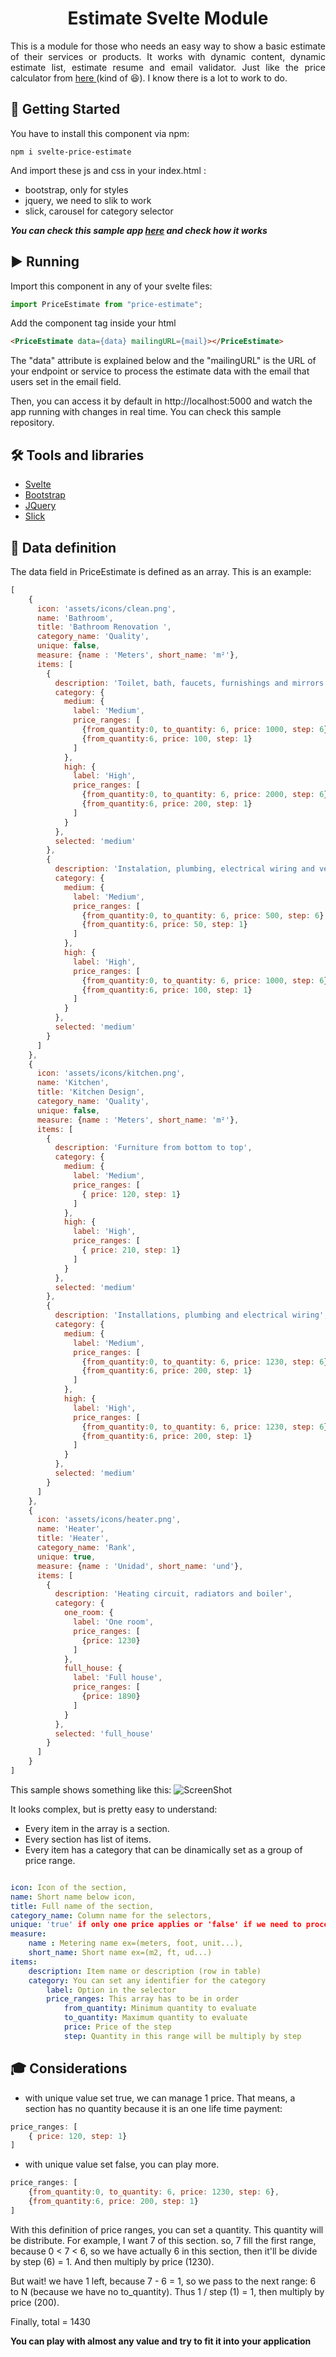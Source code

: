 

<h1 align="center">Estimate Svelte Module</h1>

<!--div align="center">

[![Status](https://img. /badge/status-active-success.svg)]()
[![GitHub Issues](https://img.shields.io/github/issues/kylelobo/The-Documentation-Compendium.svg)](https://github.com/kylelobo/The-Documentation-Compendium/issues)
[![GitHub Pull Requests](https://img.shields.io/github/issues-pr/kylelobo/The-Documentation-Compendium.svg)](https://github.com/kylelobo/The-Documentation-Compendium/pulls)
[![License](https://img.shields.io/badge/license-MIT-blue.svg)](/LICENSE)

</div-->

<p align="justify"> This is a module for those who needs an easy way to show a basic estimate of their services or products. It works with dynamic content, dynamic estimate list, estimate resume and email validator. Just like the price calculator from <a href="https://cloud.google.com/products/calculator">here </a> (kind of 😆). I know there is a lot to work to do.
    <br> 
</p>

## 🚥 Getting Started <a name = "getting_started"></a>

You have to install this component via npm:


```
npm i svelte-price-estimate
```

And import these js and css in your index.html :
- bootstrap, only for styles
- jquery, we need to slik to work
- slick, carousel for category selector

___You can check this sample app <a href="https://github.com/bonillap/price-estimate-test">here</a> and check how it works___

## ▶️ Running <a name = "running"></a>

Import this component in any of your svelte files:
```javascript
import PriceEstimate from "price-estimate";
```
Add the component tag inside your html
```html
<PriceEstimate data={data} mailingURL={mail}></PriceEstimate>
```
The "data" attribute is explained below and the "mailingURL" is the URL of your endpoint or service to process the estimate data with the email that users set in the email field. 

Then, you can access it by default in http://localhost:5000 and watch the app running with changes in real time. You can check this <a>sample</a> repository.

## 🛠️ Tools and libraries <a name = "tools"></a>
<ul>
    <li><a href="https://svelte.dev/">Svelte</a></li>
    <li><a href="https://getbootstrap.com/">Bootstrap</a></li>
    <li><a href="https://jquery.com/">JQuery</a></li>
    <li><a href="https://kenwheeler.github.io/slick/">Slick</a></li>
</ul>

 
## 📔 Data definition <a name = "data"></a>
The data field in PriceEstimate is defined as an array. This is an example:

```javascript
[
    {
      icon: 'assets/icons/clean.png', 
      name: 'Bathroom', 
      title: 'Bathroom Renovation ',
      category_name: 'Quality',
      unique: false,
      measure: {name : 'Meters', short_name: 'm²'}, 
      items: [
        {
          description: 'Toilet, bath, faucets, furnishings and mirrors', 
          category: {
            medium: {
              label: 'Medium',
              price_ranges: [
                {from_quantity:0, to_quantity: 6, price: 1000, step: 6},
                {from_quantity:6, price: 100, step: 1}
              ]
            }, 
            high: {
              label: 'High',
              price_ranges: [
                {from_quantity:0, to_quantity: 6, price: 2000, step: 6},
                {from_quantity:6, price: 200, step: 1}
              ]
            }
          },
          selected: 'medium'
        },
        {
          description: 'Instalation, plumbing, electrical wiring and veneer', 
          category: {
            medium: {
              label: 'Medium',
              price_ranges: [
                {from_quantity:0, to_quantity: 6, price: 500, step: 6},
                {from_quantity:6, price: 50, step: 1}
              ]
            }, 
            high: {
              label: 'High',
              price_ranges: [
                {from_quantity:0, to_quantity: 6, price: 1000, step: 6},
                {from_quantity:6, price: 100, step: 1}
              ]
            }
          },
          selected: 'medium'
        }
      ]
    },
    {
      icon: 'assets/icons/kitchen.png', 
      name: 'Kitchen', 
      title: 'Kitchen Design',
      category_name: 'Quality',
      unique: false,
      measure: {name : 'Meters', short_name: 'm²'}, 
      items: [
        {
          description: 'Furniture from bottom to top', 
          category: {
            medium: {
              label: 'Medium',
              price_ranges: [
                { price: 120, step: 1}
              ]
            }, 
            high: {
              label: 'High',
              price_ranges: [
                { price: 210, step: 1}
              ]
            }
          },
          selected: 'medium'
        },
        {
          description: 'Installations, plumbing and electrical wiring', 
          category: {
            medium: {
              label: 'Medium',
              price_ranges: [
                {from_quantity:0, to_quantity: 6, price: 1230, step: 6},
                {from_quantity:6, price: 200, step: 1}
              ]
            }, 
            high: {
              label: 'High',
              price_ranges: [
                {from_quantity:0, to_quantity: 6, price: 1230, step: 6},
                {from_quantity:6, price: 200, step: 1}
              ]
            }
          },
          selected: 'medium'
        }
      ]
    },
    {
      icon: 'assets/icons/heater.png', 
      name: 'Heater', 
      title: 'Heater',
      category_name: 'Rank',
      unique: true,
      measure: {name : 'Unidad', short_name: 'und'},
      items: [
        {
          description: 'Heating circuit, radiators and boiler', 
          category: {
            one_room: {
              label: 'One room',
              price_ranges: [
                {price: 1230}
              ]
            }, 
            full_house: {
              label: 'Full house',
              price_ranges: [
                {price: 1890}
              ]
            }
          },
          selected: 'full_house'
        }
      ]
    }
]
```
This sample shows something like this:
![ScreenShot](https://raw.github.com/bonillap/price-estimate/master/screenshots/estimate1.jpg)

It looks complex, but is pretty easy to understand:
- Every item in the array is a section.
- Every section has list of items.
- Every item has a category that can be dinamically set as a group of price range.

```yaml

icon: Icon of the section, 
name: Short name below icon, 
title: Full name of the section,
category_name: Column name for the selectors,
unique: 'true' if only one price applies or 'false' if we need to process the quantity,
measure: 
    name : Metering name ex=(meters, foot, unit...), 
    short_name: Short name ex=(m2, ft, ud...)
items:
    description: Item name or description (row in table)
    category: You can set any identifier for the category
        label: Option in the selector
        price_ranges: This array has to be in order
            from_quantity: Minimum quantity to evaluate
            to_quantity: Maximum quantity to evaluate
            price: Price of the step
            step: Quantity in this range will be multiply by step

```

## 🎓 Considerations <a name = "considerations"></a>

- with unique value set true, we can manage 1 price. That means, a section has no quantity because it is an one life time payment:
```javascript
price_ranges: [
    { price: 120, step: 1}
]
```
- with unique value set false, you can play more.
```javascript
price_ranges: [
    {from_quantity:0, to_quantity: 6, price: 1230, step: 6},
    {from_quantity:6, price: 200, step: 1}
]
```
With this definition of price ranges, you can set a quantity. This quantity will be distribute. For example, I want 7 of this section. so, 7 fill the first range, because 0 < 7 < 6, so we have actually 6 in this section, then it'll be divide by step (6) = 1. And then multiply by price (1230).

But wait! we have 1 left, because 7 - 6 = 1, so we pass to the next range: 6 to N (because we have no to_quantity). Thus 1 / step (1) = 1, then multiply by price (200).

Finally, total = 1430

__You can play with almost any value and try to fit it into your application__
